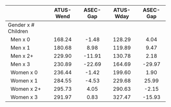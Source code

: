 
|                      |    ATUS-Wend |     ASEC-Gap |    ATUS-Wday |     ASEC-Gap |
| -------------------- | :----------: | :----------: | :----------: | :----------: |
| Gender x # Children  |              |              |              |              |
| &nbsp;&nbsp;Men x 0  |       168.24 |        -1.48 |       128.29 |         4.04 |
| &nbsp;&nbsp;Men x 1  |       180.68 |         8.98 |       119.89 |         9.47 |
| &nbsp;&nbsp;Men x 2+ |       229.90 |       -11.91 |       130.78 |         2.18 |
| &nbsp;&nbsp;Men x 3  |       230.89 |       -22.69 |       164.69 |       -29.97 |
| &nbsp;&nbsp;Women x 0 |       236.44 |        -1.42 |       199.60 |         1.90 |
| &nbsp;&nbsp;Women x 1 |       284.55 |        -4.53 |       229.68 |        25.99 |
| &nbsp;&nbsp;Women x 2+ |       295.73 |         4.05 |       290.63 |        -2.15 |
| &nbsp;&nbsp;Women x 3 |       291.97 |         0.83 |       327.47 |       -15.93 |

